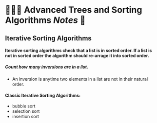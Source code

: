 # 🌳🌲🌴 Advanced Trees and Sorting Algorithms *Notes* 📝
## Iterative Sorting Algorithms

#### Iterative sorting algorithms check that a list is in sorted order. If a list is not in sorted order the algorithm should re-arrage it into sorted order. 

##### Count how many **inversions** are in a list.
- An inversion is anytime two elements in a list are not in their natural order. 
#### Classic Iterative Sorting Algorithms:
- bubble sort
- selection sort
- insertion sort